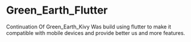 # Green_Earth_Flutter
Continuation Of Green_Earth_Kivy Was build using flutter to make it compatible with mobile devices and provide better us and more features.
